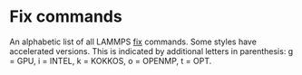 # Fix commands

An alphabetic list of all LAMMPS [fix](fix) commands. Some styles have
accelerated versions. This is indicated by additional letters in
parenthesis: g = GPU, i = INTEL, k = KOKKOS, o = OPENMP, t = OPT.
